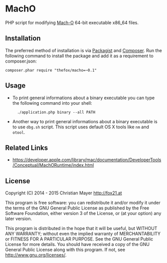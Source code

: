 # MachO
PHP script for modifying [Mach-O](https://en.wikipedia.org/wiki/Mach-O) 64-bit executable x86_64 files.

## Installation
The preferred method of installation is via [Packagist](https://packagist.org/packages/thefox/macho) and [Composer](https://getcomposer.org/). Run the following command to install the package and add it as a requirement to composer.json:

	composer.phar require "thefox/macho=~0.1"

## Usage
- To print general informations about a binary executable you can type the following command into your shell:
	
		./application.php binary --all PATH
	
- Another way to print general informations about a binary executable is to use `dbg.sh` script. This script uses default OS X tools like `nm` and `otool`.

## Related Links
- <https://developer.apple.com/library/mac/documentation/DeveloperTools/Conceptual/MachORuntime/index.html>

## License
Copyright (C) 2014 - 2015 Christian Mayer <http://fox21.at>

This program is free software: you can redistribute it and/or modify it under the terms of the GNU General Public License as published by the Free Software Foundation, either version 3 of the License, or (at your option) any later version.

This program is distributed in the hope that it will be useful, but WITHOUT ANY WARRANTY; without even the implied warranty of MERCHANTABILITY or FITNESS FOR A PARTICULAR PURPOSE. See the GNU General Public License for more details. You should have received a copy of the GNU General Public License along with this program. If not, see <http://www.gnu.org/licenses/>.

